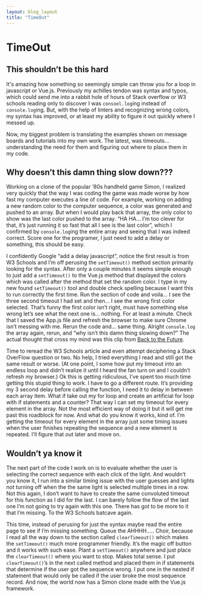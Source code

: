 ```yaml
---
layout: blog_layout
title: "TimeOut"
---
```


TimeOut
=========================
## This shouldn’t be this hard

It's amazing how something so seemingly simple can throw you for a loop in javascript or Vue.js. Previously my achilles tendon was syntax and typos, which could send me into a rabbit hole of hours of Stack overflow or W3 schools reading only to discover I was `consoel.log`ing instead of `console.log`ing. But, with the help of linters and recognizing wrong colors, my syntax has improved, or at least my ability to figure it out quickly where I messed up.

Now, my biggest problem is translating the examples shown on message boards and tutorials into my own work. The latest, was timeouts… understanding the need for them and figuring out where to place them in my code.

## Why doesn’t this damn thing slow down???
Working on a clone of the popular ‘80s handheld game Simon, I realized very quickly that the way I was coding the game was made worse by how fast my computer executes a line of code. For example, working on adding a new random color to the computer sequence, a color was generated and pushed to an array. But when I would play back that array, the only color to show was the last color pushed to the array. “HA HA… I’m too clever for that, it’s just running it so fast that all I see is the last color”, which I confirmed by `console.log`ing the entire array and seeing that I was indeed correct. Score one for the programer, I just need to add a delay or something, this should be easy.

I confidently Google “add a delay javascript”, notice the first result is from W3 Schools and I’m off perusing the `setTimeout()` method section primarily looking for the syntax. After only a couple minutes it seems simple enough to just add a `setTimeout()` to the Vue.js method that displayed the colors which was called after the method that set the random color. I type in my new found `setTimeout()` tool and double check spelling because I want this to run correctly the first time. Run the section of code and voila… I see the three second timeout I had set and then… I see the wrong first color selected. That’s funny the first color isn’t right, must have something else wrong let’s see what the next one is… nothing. For at least a minute. Check that I saved the App.js file and refresh the browser to make sure Chrome isn’t messing with me. Rerun the code and… same thing. Alright `console.log` the array again, rerun, and “why isn’t this damn thing slowing down?” The actual thought that cross my mind was this clip from [Back to the Future](https://www.youtube.com/watch?v=dIIugm_FJOg).

Time to reread the W3 Schools article and even attempt deciphering a Stack OverFlow question or two. No help, I tried everything I read and still got the same result or worse. (At one point, I some how put my timeout into an endless loop and didn’t realize it until I heard the fan turn on and I couldn’t refresh my browser.) Ok this is getting ridiculous, I’ve spent too much time getting this stupid thing to work. I have to go a different route. It’s providing my 3 second delay before calling the function, I need it to delay in between each array item. What if take out my for loop and  create an artificial for loop with if statements and a counter? That way I can set my timeout for every element in the array. Not the most efficient way of doing it but it will get me past this roadblock for now. And what do you know it works, kind of. I’m getting the timeout for every element in the array just some timing issues when the user finishes repeating the sequence and a new element is repeated. I’ll figure that out later and move on.

## Wouldn’t ya know it
The next part of the code I work on is to evaluate whether the user is selecting the correct sequence with each click of the light. And wouldn’t you know it, I run into a similar timing issue with the user guesses and lights not turning off when the the same light is selected multiple times in a row. Not this again, I don’t want to have to create the same convoluted timeout for this function as I did for the last. I can barely follow the flow of the last one I’m not going to try again with this one. There has got to be more to it that I’m missing. To the W3 Schools batcave again.

This time, instead of perusing for just the syntax maybe read the entire page to see if I’m missing something. Queue the AHHHH….. Choir, because I read all the way down to the section called `clearTimeout()` which makes the `setTimeout()` much more programmer friendly. It’s the magic off button and it works with such ease. Plant a `setTimeout()` anywhere and just place the `clearTimeout()` where you want to stop. Makes total sense. I put `clearTimeout()`’s in the next called method and placed them in if statements that determine if the user got the sequence wrong. I put one in the nested if statement that would only be called if the user broke the most sequence record. And now, the world now has a Simon clone made with the Vue.js framework.

